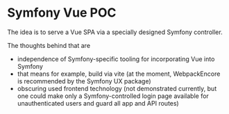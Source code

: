 # Symfony Vue POC

The idea is to serve a Vue SPA via a specially designed Symfony controller.

The thoughts behind that are
- independence of Symfony-specific tooling for incorporating Vue into Symfony
- that means for example, build via vite (at the moment, WebpackEncore is
recommended by the Symfony UX package)
- obscuring used frontend technology (not demonstrated currently, but one could
make only a Symfony-controlled login page available for unauthenticated users and
guard all app and API routes)
